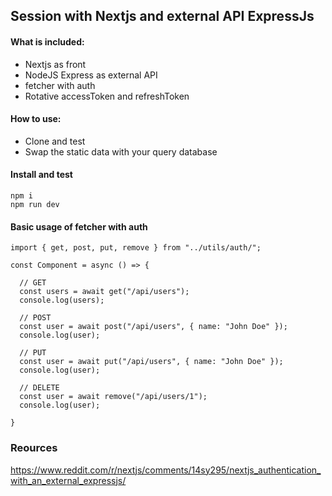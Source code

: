 ## Session with Nextjs and external API ExpressJs

#### What is included:
- Nextjs as front
- NodeJS Express as external API
- fetcher with auth
- Rotative accessToken and refreshToken


#### How to use:
- Clone and test
- Swap the static data with your query database

#### Install and test
```
npm i
npm run dev
```

#### Basic usage of fetcher with auth
```
import { get, post, put, remove } from "../utils/auth/";

const Component = async () => {

  // GET
  const users = await get("/api/users");
  console.log(users);

  // POST
  const user = await post("/api/users", { name: "John Doe" });
  console.log(user);

  // PUT
  const user = await put("/api/users", { name: "John Doe" });
  console.log(user);

  // DELETE
  const user = await remove("/api/users/1");
  console.log(user);

}
```

### Reources
https://www.reddit.com/r/nextjs/comments/14sy295/nextjs_authentication_with_an_external_expressjs/
